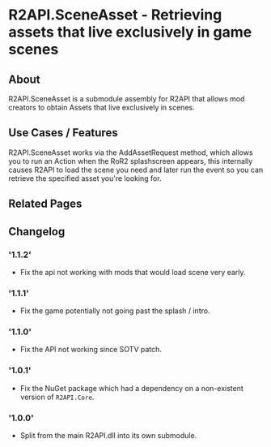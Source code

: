 # R2API.SceneAsset - Retrieving assets that live exclusively in game scenes

## About

R2API.SceneAsset is a submodule assembly for R2API that allows mod creators to obtain Assets that live exclusively in scenes. 

## Use Cases / Features

R2API.SceneAsset works via the AddAssetRequest method, which allows you to run an Action when the RoR2 splashscreen appears, this internally causes R2API to load the scene you need and later run the event so you can retrieve the specified asset you're looking for.

## Related Pages

## Changelog

### '1.1.2'
* Fix the api not working with mods that would load scene very early.

### '1.1.1'
* Fix the game potentially not going past the splash / intro.

### '1.1.0'
* Fix the API not working since SOTV patch.

### '1.0.1'
* Fix the NuGet package which had a dependency on a non-existent version of `R2API.Core`.

### '1.0.0'
* Split from the main R2API.dll into its own submodule.
